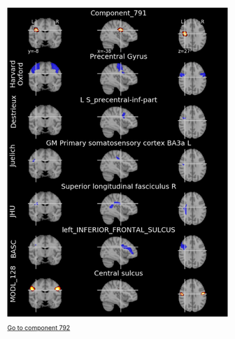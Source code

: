 


![791](preliminary/791.jpg "Component 791")

[Go to component 792](https://parietal-inria.github.io/MODL_atlas/1024/792 "Component 792")
